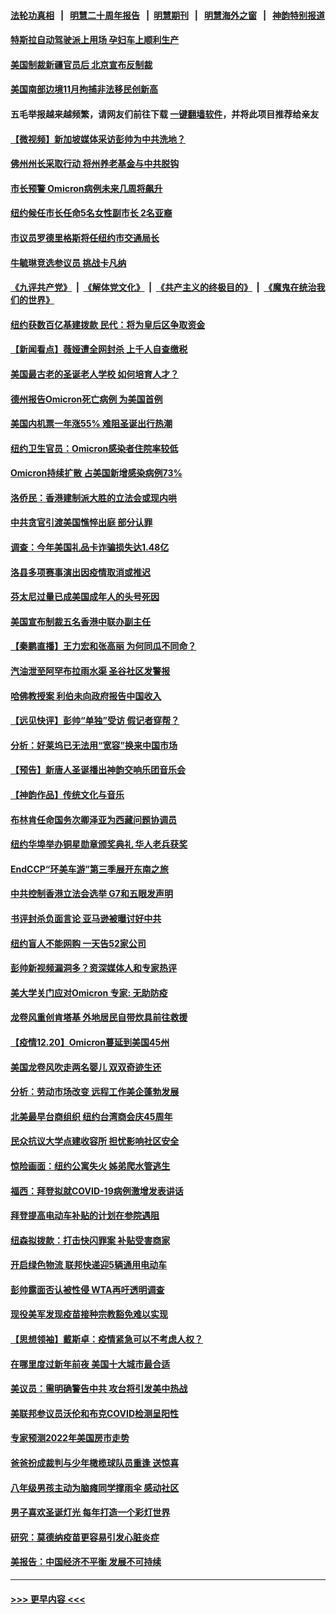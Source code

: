 #### [法轮功真相](https://github.com/gfw-breaker/truth/blob/master/README.md?t=0) &nbsp;&nbsp;|&nbsp;&nbsp; [明慧二十周年报告](https://github.com/gfw-breaker/mh-reports/blob/master/README.md?t=0) &nbsp;&nbsp;|&nbsp;&nbsp;[明慧期刊](https://github.com/gfw-breaker/mh-qikan) &nbsp;&nbsp;|&nbsp;&nbsp; [明慧海外之窗](https://github.com/gfw-breaker/mh-news/blob/master/README.md?t=0) &nbsp;&nbsp;|&nbsp;&nbsp; [神韵特别报道](https://github.com/gfw-breaker/mh-news/blob/master/shenyun.md?t=0)
#### [特斯拉自动驾驶派上用场 孕妇车上顺利生产](../pages/nsc412/n13450388.md?t=12212250) 
#### [美国制裁新疆官员后 北京宣布反制裁](../pages/nsc412/n13450586.md?t=12212250) 
#### [美国南部边境11月拘捕非法移民创新高](../pages/nsc412/n13450283.md?t=12212250) 
#### 五毛举报越来越频繁，请网友们前往下载 [一键翻墙软件](https://github.com/gfw-breaker/ssr-accounts)，并将此项目推荐给亲友
#### [【微视频】新加坡媒体采访彭帅为中共洗地？](../pages/nsc412/n13448510.md?t=12212250) 
#### [佛州州长采取行动 将州养老基金与中共脱钩](../pages/nsc412/n13450078.md?t=12212250) 
#### [市长预警 Omicron病例未来几周将飙升](../pages/nsc412/n13449804.md?t=12212250) 
#### [纽约候任市长任命5名女性副市长 2名亚裔](../pages/nsc412/n13449780.md?t=12212250) 
#### [市议员罗德里格斯将任纽约市交通局长](../pages/nsc412/n13449789.md?t=12212250) 
#### [牛毓琳竞选参议员 挑战卡凡纳](../pages/nsc412/n13449897.md?t=12212250) 
#### [《九评共产党》](https://github.com/begood0513/9ping.md/blob/master/README.md) &nbsp;|&nbsp; [《解体党文化》](../../../../jtdwh.md/blob/master/README.md)  &nbsp;|&nbsp; [《共产主义的终极目的》](../../../../gczydzjmd.md/blob/master/README.md) &nbsp;|&nbsp; [《魔鬼在统治我们的世界》](../../../../mgztzwmdsj.md/blob/master/README.md) 
#### [纽约获数百亿基建拨款 民代：将为皇后区争取资金](../pages/nsc412/n13449840.md?t=12212250) 
#### [【新闻看点】薇娅遭全网封杀 上千人自查缴税](../pages/nsc412/n13448564.md?t=12212250) 
#### [美国最古老的圣诞老人学校 如何培育人才？](../pages/nsc412/n13449961.md?t=12212250) 
#### [德州报告Omicron死亡病例 为美国首例](../pages/nsc412/n13449732.md?t=12212250) 
#### [美国内机票一年涨55% 难阻圣诞出行热潮](../pages/nsc412/n13449962.md?t=12212250) 
#### [纽约卫生官员：Omicron感染者住院率较低](../pages/nsc412/n13449493.md?t=12212250) 
#### [Omicron持续扩散 占美国新增感染病例73%](../pages/nsc412/n13449594.md?t=12212250) 
#### [洛侨民：香港建制派大胜的立法会或现内哄](../pages/nsc412/n13449712.md?t=12212250) 
#### [中共贪官引渡美国憔悴出庭 部分认罪](../pages/nsc412/n13449695.md?t=12212250) 
#### [调查：今年美国礼品卡诈骗损失达1.48亿](../pages/nsc412/n13449681.md?t=12212250) 
#### [洛县多项赛事演出因疫情取消或推迟](../pages/nsc412/n13449647.md?t=12212250) 
#### [芬太尼过量已成美国成年人的头号死因](../pages/nsc412/n13449480.md?t=12212250) 
#### [美国宣布制裁五名香港中联办副主任](../pages/nsc412/n13449451.md?t=12212250) 
#### [【秦鹏直播】王力宏和张高丽 为何同瓜不同命？](../pages/nsc412/n13449345.md?t=12212250) 
#### [汽油泄至阿罕布拉雨水渠 圣谷社区发警报](../pages/nsc412/n13449340.md?t=12212250) 
#### [哈佛教授案 利伯未向政府报告中国收入](../pages/nsc412/n13449526.md?t=12212250) 
#### [【远见快评】彭帅“单独”受访 假记者穿帮？](../pages/nsc412/n13449324.md?t=12212250) 
#### [分析：好莱坞已无法用“宽容”换来中国市场](../pages/nsc412/n13449059.md?t=12212250) 
#### [【预告】新唐人圣诞播出神韵交响乐团音乐会](../pages/nsc412/n13439768.md?t=12212250) 
#### [【神韵作品】传统文化与音乐](../pages/nsc412/n13449050.md?t=12212250) 
#### [布林肯任命国务次卿泽亚为西藏问题协调员](../pages/nsc412/n13449120.md?t=12212250) 
#### [纽约华埠举办铜星勋章颁奖典礼 华人老兵获奖](../pages/nsc412/n13446915.md?t=12212250) 
#### [EndCCP“环美车游”第三季展开东南之旅](../pages/nsc412/n13447797.md?t=12212250) 
#### [中共控制香港立法会选举 G7和五眼发声明](../pages/nsc412/n13448939.md?t=12212250) 
#### [书评封杀负面言论 亚马逊被曝讨好中共](../pages/nsc412/n13448949.md?t=12212250) 
#### [纽约盲人不能网购 一天告52家公司](../pages/nsc412/n13447744.md?t=12212250) 
#### [彭帅新视频漏洞多？资深媒体人和专家热评](../pages/nsc412/n13448312.md?t=12212250) 
#### [美大学关门应对Omicron 专家: 无助防疫](../pages/nsc412/n13448330.md?t=12212250) 
#### [龙卷风重创肯塔基 外地居民自带炊具前往救援](../pages/nsc412/n13447814.md?t=12212250) 
#### [【疫情12.20】Omicron蔓延到美国45州](../pages/nsc412/n13448318.md?t=12212250) 
#### [美国龙卷风吹走两名婴儿 双双奇迹生还](../pages/nsc412/n13448121.md?t=12212250) 
#### [分析：劳动市场改变 远程工作美企蓬勃发展](../pages/nsc412/n13448081.md?t=12212250) 
#### [北美最早台商组织 纽约台湾商会庆45周年](../pages/nsc412/n13446863.md?t=12212250) 
#### [民众抗议大学点建收容所 担忧影响社区安全](../pages/nsc412/n13447751.md?t=12212250) 
#### [惊险画面：纽约公寓失火 姊弟爬水管逃生](../pages/nsc412/n13447693.md?t=12212250) 
#### [福西：拜登拟就COVID-19病例激增发表讲话](../pages/nsc412/n13447374.md?t=12212250) 
#### [拜登提高电动车补贴的计划在参院遇阻](../pages/nsc412/n13447523.md?t=12212250) 
#### [纽森拟拨款：打击快闪罪案 补贴受害商家](../pages/nsc412/n13447701.md?t=12212250) 
#### [开启绿色物流 联邦快递迎5辆通用电动车](../pages/nsc412/n13447593.md?t=12212250) 
#### [彭帅露面否认被性侵 WTA再吁透明调查](../pages/nsc412/n13447326.md?t=12212250) 
#### [现役美军发现疫苗接种宗教豁免难以实现](../pages/nsc412/n13446985.md?t=12212250) 
#### [【思想领袖】戴斯卓：疫情紧急可以不考虑人权？](../pages/nsc412/n13441768.md?t=12212250) 
#### [在哪里度过新年前夜 美国十大城市最合适](../pages/nsc412/n13440536.md?t=12212250) 
#### [美议员：需明确警告中共 攻台将引发美中热战](../pages/nsc412/n13447088.md?t=12212250) 
#### [美联邦参议员沃伦和布克COVID检测呈阳性](../pages/nsc412/n13447109.md?t=12212250) 
#### [专家预测2022年美国房市走势](../pages/nsc412/n13447050.md?t=12212250) 
#### [爸爸扮成裁判与少年橄榄球队员重逢 送惊喜](../pages/nsc412/n13446606.md?t=12212250) 
#### [八年级男孩主动为脑瘫同学撑雨伞 感动社区](../pages/nsc412/n13446279.md?t=12212250) 
#### [男子喜欢圣诞灯光 每年打造一个彩灯世界](../pages/nsc412/n13446187.md?t=12212250) 
#### [研究：莫德纳疫苗更容易引发心脏炎症](../pages/nsc412/n13446725.md?t=12212250) 
#### [美报告：中国经济不平衡 发展不可持续](../pages/nsc412/n13433684.md?t=12212250) 

----
#### [ >>> 更早内容 <<< ](../indexes/nsc412-earlier.md)
